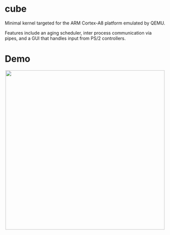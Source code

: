 # cube
Minimal kernel targeted for the ARM Cortex-A8 platform emulated by QEMU. 

Features include an aging scheduler, inter process communication via pipes, and a GUI that handles input from PS/2 controllers.

# Demo
<p align="center">
  <img src="https://user-images.githubusercontent.com/6099321/43369411-c313e13c-9365-11e8-9499-085bcdbe24d6.gif" width="500"/></p>
